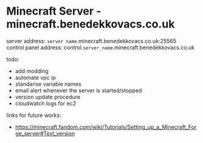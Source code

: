 # Minecraft Server - minecraft.benedekkovacs.co.uk

server address: `server name`.minecraft.benedekkovacs.co.uk:25565  
control panel address: control.`server_name`.minecraft.benedekkovacs.co.uk

todo:

-   add modding
-   automate vpc ip
-   standarise variable names
-   email alert whenever the server is started/stopped
-   version update procedure
-   cloudwatch logs for ec2

links for future works:

-   https://minecraft.fandom.com/wiki/Tutorials/Setting_up_a_Minecraft_Forge_server#Text_version
